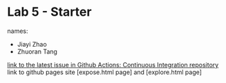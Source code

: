 # Lab 5 - Starter

names:
- Jiayi Zhao
- Zhuoran Tang

[link to the latest issue in Github Actions: Continuous Integration repository](https://github.com/vikizzz/github-actions-for-ci/issues/4)<br>
link to github pages site [expose.html page] and [explore.html page]
